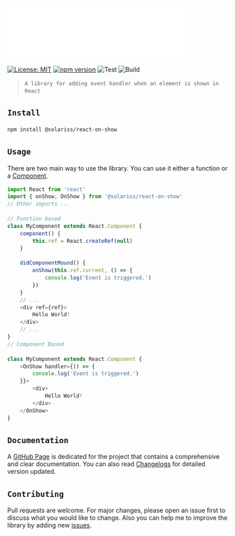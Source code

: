 <img src="header.svg" />

[![License: MIT](https://img.shields.io/badge/License-MIT-blue.svg)](https://www.gnu.org/licenses/gpl-3.0) [![npm version](https://badge.fury.io/js/%40solariss%2Freact-on-show.svg)](https://badge.fury.io/js/%40solariss%2Freact-on-show) ![Test](https://github.com/solaristudio/react-on-show/workflows/test/badge.svg?branch=main&event=push) ![Build](https://github.com/solaristudio/react-on-show/workflows/build/badge.svg?branch=main&event=push)

>`A library for adding event handler when an element is shown in React`

## `Install`
```bash
npm install @solariss/react-on-show
```

## `Usage`
There are two main way to use the library. You can use it either a function or a [Component](https://reactjs.org/docs/react-component.html).
```js
import React from 'react'
import { onShow, OnShow } from '@solariss/react-on-show'
// Other imports ...

// Function based
class MyComponent extends React.Component {
    component() {
        this.ref = React.createRef(null)
    }

    didComponentMound() {
        onShow(this.ref.current, () => {
            console.log('Event is triggered.')
        })
    }
    // ...
    <div ref={ref}>
        Hello World!
    </div>
    // ...
}
// Component Based

class MyComponent extends React.Component {
    <OnShow handler={() => {
        console.log('Event is triggered.')
    }}>
        <div>
            Hello World!
        </div>
    </OnShow>
}
```

## `Documentation`
A [GitHub Page](https://solaristudio.github.io/react-on-show) is dedicated for the project that contains a comprehensive and clear documentation. You can also read [Changelogs](https://github.com/solaristudio/react-on-show/blob/main/changelogs.md) for detailed version updated.

## `Contributing`
Pull requests are welcome. For major changes, please open an issue first to discuss what you would like to change. Also you can help me to improve the library by adding new [issues](https://github.com/solaristudio/react-on-show/issues).

